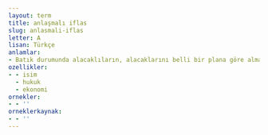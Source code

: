 ```yaml
---
layout: term
title: anlaşmalı iflas
slug: anlasmali-iflas
letter: A
lisan: Türkçe
anlamlar:
- Batık durumunda alacaklıların, alacaklarını belli bir plana göre almaları için aralarında yaptıkları sözleşme; konkordato
ozellikler:
- - isim
  - hukuk
  - ekonomi
ornekler:
- - ''
orneklerkaynak:
- - ''
---
```

